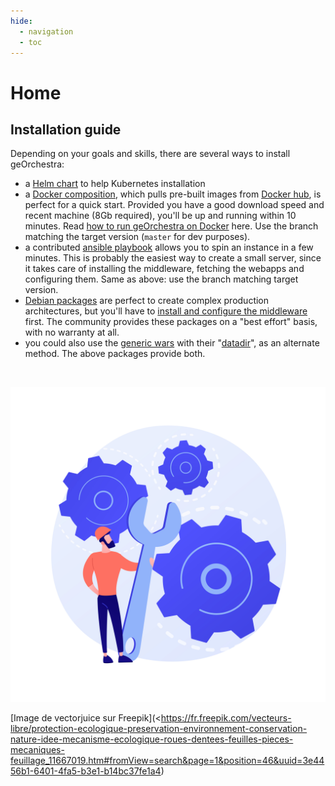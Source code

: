 ```yaml
---
hide:
  - navigation
  - toc
---
```


# Home

## Installation guide


Depending on your goals and skills, there are several ways to install geOrchestra:
 
 * a [Helm chart](https://github.com/georchestra/helm-georchestra) to help Kubernetes installation
 * a [Docker composition](https://github.com/georchestra/docker/blob/master/docker-compose.yml), which pulls pre-built images from [Docker hub](https://hub.docker.com/u/georchestra/), is perfect for a quick start. Provided you have a good download speed and recent machine (8Gb required), you'll be up and running within 10 minutes. Read [how to run geOrchestra on Docker](https://github.com/georchestra/docker/blob/master/README.md) here. Use the branch matching the target version (`master` for dev purposes).
 * a contributed [ansible playbook](https://github.com/georchestra/ansible) allows you to spin an instance in a few minutes. This is probably the easiest way to create a small server, since it takes care of installing the middleware, fetching the webapps and configuring them. Same as above: use the branch matching target version.
 * [Debian packages](https://packages.georchestra.org/) are perfect to create complex production architectures, but you'll have to [install and configure the middleware](shttps://github.com/georchestra/georchestra/blob/master/docsv1/setup.md) first. The community provides these packages on a "best effort" basis, with no warranty at all.
 * you could also use the [generic wars](https://packages.georchestra.org/) with their "[datadir](https://github.com/georchestra/datadir)", as an alternate method. The above packages provide both.

</br>

![image info](./images/installation.jpg)

[Image de vectorjuice sur Freepik](<https://fr.freepik.com/vecteurs-libre/protection-ecologique-preservation-environnement-conservation-nature-idee-mecanisme-ecologique-roues-dentees-feuilles-pieces-mecaniques-feuillage_11667019.htm#fromView=search&page=1&position=46&uuid=3e4456b1-6401-4fa5-b3e1-b14bc37fe1a4)


